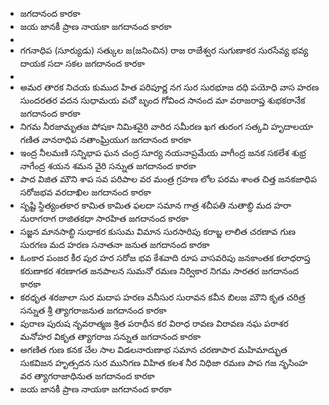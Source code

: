 - జగదానంద కారకా
- జయ జానకీ ప్రాణ నాయకా
  జగదానంద కారకా
-
- గగనాధిప (సూర్యుడు) సత్కుల జ(జనించిన) రాజ రాజేశ్వర
  సుగుణాకర సురసేవ్య భవ్య దాయక
  సదా సకల జగదానంద కారకా
-
- అమర తారక నిచయ కుముద హిత పరిపూర్ణ నగ సుర సురభూజ
  దధి పయోధి వాస హరణ సుందరతర వదన సుధామయ వచో
  బృంద గోవింద సానంద మా వరాజరాప్త శుభకరానేక
  జగదానంద కారకా
- నిగమ నీరజామృతజ పోషకా నిమిశవైరి వారిద సమీరణ
  ఖగ తురంగ సత్కవి హృదాలయా గణిత వానరాధిప నతాంఘ్రియుగ
  జగదానంద కారకా
- ఇంద్ర నీలమణి సన్నిభాప ఘన చంద్ర సూర్య నయనాప్రమేయ
  వాగీంద్ర జనక సకలేశ శుభ్ర నాగేంద్ర శయన శమన వైరి సన్నుత
  జగదానంద కారకా
- పాద విజిత మౌని శాప సవ పరిపాల వర మంత్ర గ్రహణ లోల
  పరమ శాంత చిత్త జనకజాధిప సరోజభవ వరదాఖిల
  జగదానంద కారకా
- సృష్టి స్థిత్యంతకార కామిత కామిత ఫలదా సమాన గాత్ర
  శచీపతి నుతాబ్ధి మద హరా నురాగరాగ రాజితకధా సారహిత
  జగదానంద కారకా
- సజ్జన మానసాబ్ధి సుధాకర కుసుమ విమాన సురసారిపు కరాబ్జ
  లాలిత చరణావ గుణ సురగణ మద హరణ సనాతనా జనుత
  జగదానంద కారకా
- ఓంకార పంజర కీర పుర హర సరోజ భవ కేశవాది రూప
  వాసవరిపు జనకాంతక కలాధరాప్త కరుణాకర శరణాగత
  జనపాలన సుమనో రమణ నిర్వికార నిగమ సారతర
  జగదానంద కారకా
- కరధృత శరజాలా సుర మదాప హరణ వనీసుర సురావన
  కవీన బిలజ మౌని కృత చరిత్ర సన్నుత శ్రీ త్యాగరాజనుత
  జగదానంద కారకా
- పురాణ పురుష నృవరాత్మజ శ్రిత పరాధీన కర విరాధ రావణ
  విరావణ నఘ పరాశర మనోహర వికృత త్యాగరాజ సన్నుత
  జగదానంద కారకా
- అగణిత గుణ కనక చేల సాల విడలనారుణాభ సమాన చరణాపార
  మహిమాద్భుత సుకవిజన హృత్సదన సుర మునిగణ విహిత కలశ
  నీర నిధిజా రమణ పాప గజ నృసింహ వర త్యాగరాజాధినుత
  జగదానంద కారకా
- జయ జానకీ ప్రాణ నాయకా
  జగదానంద కారకా
